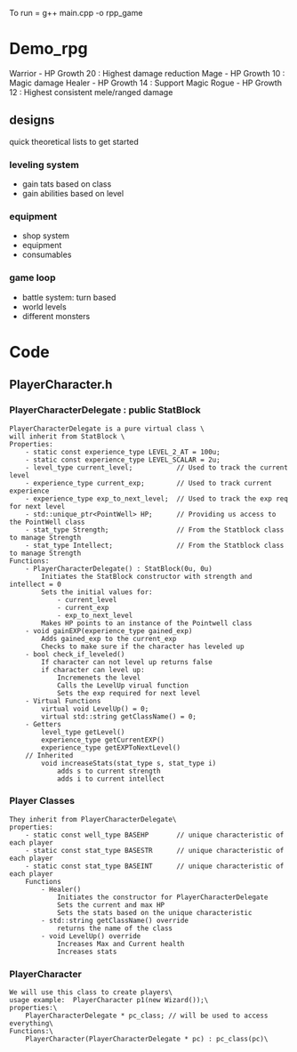 To run = g++ main.cpp -o rpp_game

# Demo_rpg

Warrior - HP Growth 20 : Highest damage reduction
Mage - HP Growth 10 : Magic damage
Healer - HP Growth 14 : Support Magic
Rogue - HP Growth 12 : Highest consistent mele/ranged damage

## designs

quick theoretical lists to get started

### leveling system

- gain tats based on class
- gain abilities based on level

### equipment

- shop system
- equipment
- consumables

### game loop

- battle system: turn based
- world levels
- different monsters

# Code

## PlayerCharacter.h

### PlayerCharacterDelegate : public StatBlock
```
PlayerCharacterDelegate is a pure virtual class \
will inherit from StatBlock \
Properties:
    - static const experience_type LEVEL_2_AT = 100u;
    - static const experience_type LEVEL_SCALAR = 2u;
    - level_type current_level;           // Used to track the current level
    - experience_type current_exp;        // Used to track current experience
    - experience_type exp_to_next_level;  // Used to track the exp req for next level
    - std::unique_ptr<PointWell> HP;      // Providing us access to the PointWell class
    - stat_type Strength;                 // From the Statblock class to manage Strength
    - stat_type Intellect;                // From the Statblock class to manage Strength
Functions:
    - PlayerCharacterDelegate() : StatBlock(0u, 0u)
        Initiates the StatBlock constructor with strength and intellect = 0
        Sets the initial values for:
            - current_level
            - current_exp
            - exp_to_next_level
        Makes HP points to an instance of the Pointwell class
    - void gainEXP(experience_type gained_exp)
        Adds gained_exp to the current_exp
        Checks to make sure if the character has leveled up
    - bool check_if_leveled()
        If character can not level up returns false
        if character can level up:
            Incremenets the level
            Calls the LevelUp virual function
            Sets the exp required for next level
    - Virtual Functions
        virtual void LevelUp() = 0;
        virtual std::string getClassName() = 0;
    - Getters
        level_type getLevel()
        experience_type getCurrentEXP()
        experience_type getEXPToNextLevel()
    // Inherited
        void increaseStats(stat_type s, stat_type i)
            adds s to current strength
            adds i to current intellect
```

### Player Classes

```
They inherit from PlayerCharacterDelegate\
properties:
    - static const well_type BASEHP       // unique characteristic of each player 
    - static const stat_type BASESTR      // unique characteristic of each player 
    - static const stat_type BASEINT      // unique characteristic of each player 
    Functions
        - Healer()
            Initiates the constructor for PlayerCharacterDelegate
            Sets the current and max HP
            Sets the stats based on the unique characteristic
        - std::string getClassName() override
            returns the name of the class
        - void LevelUp() override 
            Increases Max and Current health
            Increases stats
```
### PlayerCharacter
```
We will use this class to create players\
usage example:  PlayerCharacter p1(new Wizard());\
properties:\
    PlayerCharacterDelegate * pc_class; // will be used to access everything\
Functions:\
    PlayerCharacter(PlayerCharacterDelegate * pc) : pc_class(pc)\
```
